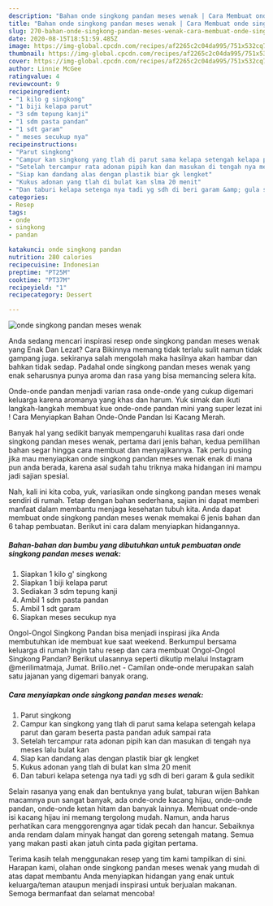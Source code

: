 ```yaml
---
description: "Bahan onde singkong pandan meses wenak | Cara Membuat onde singkong pandan meses wenak Yang Enak dan Simpel"
title: "Bahan onde singkong pandan meses wenak | Cara Membuat onde singkong pandan meses wenak Yang Enak dan Simpel"
slug: 270-bahan-onde-singkong-pandan-meses-wenak-cara-membuat-onde-singkong-pandan-meses-wenak-yang-enak-dan-simpel
date: 2020-08-15T18:51:59.485Z
image: https://img-global.cpcdn.com/recipes/af2265c2c04da995/751x532cq70/onde-singkong-pandan-meses-wenak-foto-resep-utama.jpg
thumbnail: https://img-global.cpcdn.com/recipes/af2265c2c04da995/751x532cq70/onde-singkong-pandan-meses-wenak-foto-resep-utama.jpg
cover: https://img-global.cpcdn.com/recipes/af2265c2c04da995/751x532cq70/onde-singkong-pandan-meses-wenak-foto-resep-utama.jpg
author: Linnie McGee
ratingvalue: 4
reviewcount: 9
recipeingredient:
- "1 kilo g singkong"
- "1 biji kelapa parut"
- "3 sdm tepung kanji"
- "1 sdm pasta pandan"
- "1 sdt garam"
- " meses secukup nya"
recipeinstructions:
- "Parut singkong"
- "Campur kan singkong yang tlah di parut sama kelapa setengah kelapa parut dan garam beserta pasta pandan aduk sampai rata"
- "Setelah tercampur rata adonan pipih kan dan masukan di tengah nya meses lalu bulat kan"
- "Siap kan dandang alas dengan plastik biar gk lengket"
- "Kukus adonan yang tlah di bulat kan slma 20 menit"
- "Dan taburi kelapa setenga nya tadi yg sdh di beri garam &amp; gula sedikit"
categories:
- Resep
tags:
- onde
- singkong
- pandan

katakunci: onde singkong pandan 
nutrition: 280 calories
recipecuisine: Indonesian
preptime: "PT25M"
cooktime: "PT37M"
recipeyield: "1"
recipecategory: Dessert

---
```



![onde singkong pandan meses wenak](https://img-global.cpcdn.com/recipes/af2265c2c04da995/751x532cq70/onde-singkong-pandan-meses-wenak-foto-resep-utama.jpg)

Anda sedang mencari inspirasi resep onde singkong pandan meses wenak yang Enak Dan Lezat? Cara Bikinnya memang tidak terlalu sulit namun tidak gampang juga. sekiranya salah mengolah maka hasilnya akan hambar dan bahkan tidak sedap. Padahal onde singkong pandan meses wenak yang enak seharusnya punya aroma dan rasa yang bisa memancing selera kita.

Onde-onde pandan menjadi varian rasa onde-onde yang cukup digemari keluarga karena aromanya yang khas dan harum. Yuk simak dan ikuti langkah-langkah membuat kue onde-onde pandan mini yang super lezat ini ! Cara Menyiapkan Bahan Onde-Onde Pandan Isi Kacang Merah.

Banyak hal yang sedikit banyak mempengaruhi kualitas rasa dari onde singkong pandan meses wenak, pertama dari jenis bahan, kedua pemilihan bahan segar hingga cara membuat dan menyajikannya. Tak perlu pusing jika mau menyiapkan onde singkong pandan meses wenak enak di mana pun anda berada, karena asal sudah tahu triknya maka hidangan ini mampu jadi sajian spesial.


Nah, kali ini kita coba, yuk, variasikan onde singkong pandan meses wenak sendiri di rumah. Tetap dengan bahan sederhana, sajian ini dapat memberi manfaat dalam membantu menjaga kesehatan tubuh kita. Anda dapat membuat onde singkong pandan meses wenak memakai 6 jenis bahan dan 6 tahap pembuatan. Berikut ini cara dalam menyiapkan hidangannya.

<!--inarticleads1-->

##### Bahan-bahan dan bumbu yang dibutuhkan untuk pembuatan onde singkong pandan meses wenak:

1. Siapkan 1 kilo g&#39; singkong
1. Siapkan 1 biji kelapa parut
1. Sediakan 3 sdm tepung kanji
1. Ambil 1 sdm pasta pandan
1. Ambil 1 sdt garam
1. Siapkan  meses secukup nya


Ongol-Ongol Singkong Pandan bisa menjadi inspirasi jika Anda membutuhkan ide membuat kue saat weekend. Berkumpul bersama keluarga di rumah Ingin tahu resep dan cara membuat Ongol-Ongol Singkong Pandan? Berikut ulasannya seperti dikutip melalui Instagram @merilimatmaja, Jumat. Brilio.net - Camilan onde-onde merupakan salah satu jajanan yang digemari banyak orang. 

<!--inarticleads2-->

##### Cara menyiapkan onde singkong pandan meses wenak:

1. Parut singkong
1. Campur kan singkong yang tlah di parut sama kelapa setengah kelapa parut dan garam beserta pasta pandan aduk sampai rata
1. Setelah tercampur rata adonan pipih kan dan masukan di tengah nya meses lalu bulat kan
1. Siap kan dandang alas dengan plastik biar gk lengket
1. Kukus adonan yang tlah di bulat kan slma 20 menit
1. Dan taburi kelapa setenga nya tadi yg sdh di beri garam &amp; gula sedikit


Selain rasanya yang enak dan bentuknya yang bulat, taburan wijen Bahkan macamnya pun sangat banyak, ada onde-onde kacang hijau, onde-onde pandan, onde-onde ketan hitam dan banyak lainnya. Membuat onde-onde isi kacang hijau ini memang tergolong mudah. Namun, anda harus perhatikan cara menggorengnya agar tidak pecah dan hancur. Sebaiknya anda rendam dalam minyak hangat dan goreng setengah matang. Semua yang makan pasti akan jatuh cinta pada gigitan pertama. 

Terima kasih telah menggunakan resep yang tim kami tampilkan di sini. Harapan kami, olahan onde singkong pandan meses wenak yang mudah di atas dapat membantu Anda menyiapkan hidangan yang enak untuk keluarga/teman ataupun menjadi inspirasi untuk berjualan makanan. Semoga bermanfaat dan selamat mencoba!
